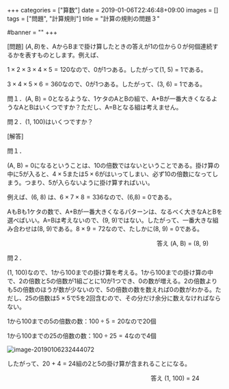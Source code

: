 +++
categories = ["算数"]
date = 2019-01-06T22:46:48+09:00
images = []
tags = ["問題", "計算規則"]
title = "計算の規則の問題３"

#banner = ""
+++

[問題]  $(A, B)$を、AからBまで掛け算したときの答えが1の位から０が何個連続するかを表すものとします。例えば、

$1\times2\times3\times4\times5 = 120$なので、0が1つある。したがって(1, 5) = 1である。

$3\times4\times5\times6 = 360$なので、0が1つある。したがって、(3, 6) = 1である。

問１．(A, B) = 0となるような、1ケタのAとBの組で、A+Bが一番大きくなるようなAとBはいくつですか？ただし、A=Bとなる組は考えません。

問２．(1, 100)はいくつですか？

[解答]

<!--more-->

問１．

(A, B) = 0になるということは、10の倍数ではないということである。掛け算の中に5が入ると、$4\times5$または$5\times6$がはいってしまい、必ず10の倍数になってしまう。つまり、5が入らないように掛け算すればいい。

例えば、(6, 8) は、$6\times7\times8 = 336$なので、(6,8) = 0である。

AもBも1ケタの数で、A+Bが一番大きくなるパターンは、なるべく大きなAとBを選べばいい。A=Bは考えないので、(9, 9)ではない。したがって、一番大きな組み合わせは(8, 9)である。$8\times9=72$なので、たしかに(8, 9) = 0である。

　　　　　　　　　　　　　　　　　　　　　　　　　答え (A, B) = (8, 9)

問２．

(1, 100)なので、1から100までの掛け算を考える。1から100までの掛け算の中で、2の倍数と5の倍数が1組ごとに10が1つでき、0の数が増える。2の倍数よりも5の倍数のほうが数が少ないので、5の倍数の数を数えれば0の数がわかる。ただし、25の倍数は$5\times5$で5を2回含むので、その分だけ余分に数えなければならない。

1から100までの5の倍数の数：$100\div5=20$なので20個

1から100までの25の倍数の数：$100\div25=4$なので4個

![image-20190106232444072](/images/image-20190106232444072-6784684.png)

したがって、20 + 4 = 24組の2と5の掛け算が含まれることになる。

　　　　　　　　　　　　　　　　　　　　　　　　答え (1, 100) = 24

